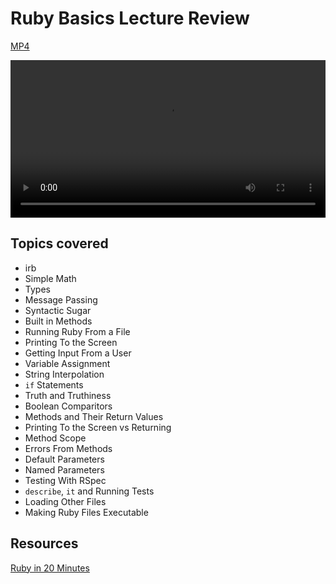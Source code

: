 

# Ruby Basics Lecture Review
[MP4](http://flatiron-videos.s3.amazonaws.com/web-0415/Ruby%20Lecture%20Review.mp4)

<video controls width="100%">
  <source src="http://flatiron-videos.s3.amazonaws.com/web-0415/Ruby%20Lecture%20Review.mp4" type="video/mp4" >
    Your browser does not support the video tag. We recommend using Chrome
</video>

## Topics covered
* irb                                                                            
* Simple Math                                                                    
* Types                                                                          
* Message Passing                                                                
* Syntactic Sugar                                                                
* Built in Methods
* Running Ruby From a File                                                       
* Printing To the Screen                                                         
* Getting Input From a User                                                      
* Variable Assignment                                                            
* String Interpolation                                                           
* `if` Statements                                                                  
* Truth and Truthiness                                                           
* Boolean Comparitors                                                            
* Methods and Their Return Values                                                
* Printing To the Screen vs Returning                                            
* Method Scope                                                                   
* Errors From Methods                                                            
* Default Parameters                                                             
* Named Parameters                                                               
* Testing With RSpec                                                             
* `describe`, `it` and Running Tests
* Loading Other Files                                                            
* Making Ruby Files Executable          

## Resources

[Ruby in 20 Minutes](https://www.ruby-lang.org/en/documentation/quickstart/)



